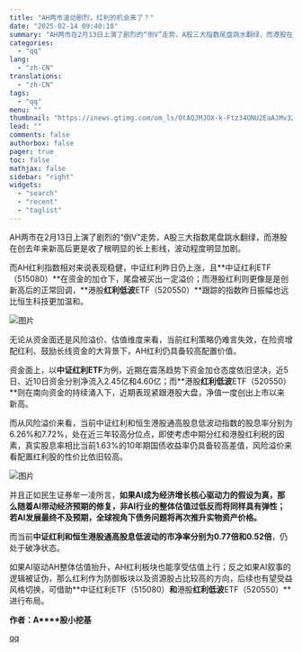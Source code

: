 ```yaml
---
title: "AH两市波动剧烈，红利的机会来了？"
date: "2025-02-14 09:40:18"
summary: "AH两市在2月13日上演了剧烈的“倒V”走势，A股三大指数尾盘跳水翻绿，而港股在创去年来新高后更是收..."
categories:
  - "qq"
lang:
  - "zh-CN"
translations:
  - "zh-CN"
tags:
  - "qq"
menu: ""
thumbnail: "https://inews.gtimg.com/om_ls/OtAQJMJOX-k-Ftz34ONU2EaAJMv327GA2_9i2vyNW6mDgAA_640360/0"
lead: ""
comments: false
authorbox: false
pager: true
toc: false
mathjax: false
sidebar: "right"
widgets:
  - "search"
  - "recent"
  - "taglist"
---
```


AH两市在2月13日上演了剧烈的“倒V”走势，A股三大指数尾盘跳水翻绿，而港股在创去年来新高后更是收了根明显的长上影线，波动程度明显加剧。

而AH红利指数相对来说表现稳健，中证红利昨日仍上涨，且**中证红利ETF（515080）**在资金的加仓下，尾盘被买出一定溢价；而港股红利则更像是是创新高后的正常回调，**港股****红利低波****ETF（520550）**跟踪的指数昨日振幅也远比恒生科技更加温和。

![图片](https://inews.gtimg.com/om_bt/OcQydTZAGTx9nL8fvxDgM_cB2tag9c9xNiA7EJbIrBx6cAA/641)

无论从资金面还是风险溢价、估值维度来看，当前红利策略仍难言失效，在险资增配红利、鼓励长线资金的大背景下，AH红利仍具备较高配置价值。

资金面上，以**中证红利ETF**为例，近期在震荡趋势下资金加仓态度依旧坚决，近5日、近10日资金分别净流入2.45亿和4.60亿；而**港股****红利低波****ETF（520550）**则在南向资金的持续涌入下，近期表现紧跟港股大盘，净值一度创出上市以来新高。

而从风险溢价来看，当前中证红利和恒生港股通高股息低波动指数的股息率分别为6.26%和7.72%，处在近三年较高分位点，即使考虑中期分红和港股红利税的因素，真实股息率相比当前1.63%的10年期国债收益率仍具备较高差值，风险溢价来看配置红利股的性价比依旧较高。

![图片](https://inews.gtimg.com/om_bt/ONxwnGrBXLRLU2xapa3qbCvxfdtRaMH1Hce7nKrjwdVv4AA/641)

并且正如民生证券牟一凌所言，**如果AI成为经济增长核心驱动力的假设为真，那么随着AI带动经济预期的修复，非AI行业的整体估值过低反而将同样具有弹性；若AI发展最终不及预期，全球视角下债务问题将再次推升实物资产价格。**

而当前**中证红利和恒生港股通高股息低波动的****市净率****分别为0.77倍和0.52倍**，仍处于破净状态。

如果AI驱动AH整体估值抬升，AH红利板块也能享受估值上行；反之如果AI叙事的逻辑被证伪，那么红利作为防御板块以及资源股占比较高的方向，后续也有望受益风格切换，可借助**中证红利ETF（515080）**和**港股****红利低波****ETF（520550）**进行布局。

**作者：A****股小挖基**

[qq](https://new.qq.com/rain/a/20250214A020JX00)
